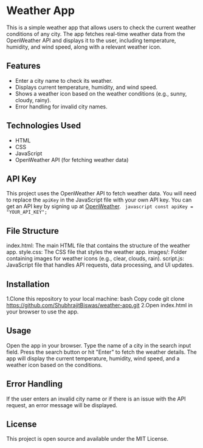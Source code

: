 # Weather App

This is a simple weather app that allows users to check the current weather conditions of any city. The app fetches real-time weather data from the OpenWeather API and displays it to the user, including temperature, humidity, and wind speed, along with a relevant weather icon.

## Features

- Enter a city name to check its weather.
- Displays current temperature, humidity, and wind speed.
- Shows a weather icon based on the weather conditions (e.g., sunny, cloudy, rainy).
- Error handling for invalid city names.

## Technologies Used

- HTML
- CSS
- JavaScript
- OpenWeather API (for fetching weather data)

## API Key

This project uses the OpenWeather API to fetch weather data. You will need to replace the `apiKey` in the JavaScript file with your own API key. You can get an API key by signing up at [OpenWeather](https://openweathermap.org/).
`` javascript
const apiKey = "YOUR_API_KEY";``
## File Structure
index.html: The main HTML file that contains the structure of the weather app.
style.css: The CSS file that styles the weather app.
images/: Folder containing images for weather icons (e.g., clear, clouds, rain).
script.js: JavaScript file that handles API requests, data processing, and UI updates.
## Installation
1.Clone this repository to your local machine:
bash
Copy code
git clone https://github.com/ShubhrajitBiswas/weather-app.git
2.Open index.html in your browser to use the app.
## Usage
Open the app in your browser.
Type the name of a city in the search input field.
Press the search button or hit "Enter" to fetch the weather details.
The app will display the current temperature, humidity, wind speed, and a weather icon based on the conditions.
## Error Handling
If the user enters an invalid city name or if there is an issue with the API request, an error message will be displayed.
## License
This project is open source and available under the MIT License.
